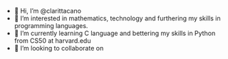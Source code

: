 - 👋 Hi, I’m @clarittacano
- 👀 I’m interested in mathematics, technology and furthering my skills in programming languages.
- 🌱 I’m currently learning C language and bettering my skills in Python from CS50 at harvard.edu 
- 💞️ I’m looking to collaborate on 

<!---
clarittacano/clarittacano is a ✨ special ✨ repository because its `README.md` (this file) appears on your GitHub profile.
You can click the Preview link to take a look at your changes.
--->
